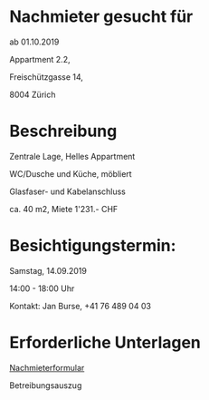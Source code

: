 # Nachmieter gesucht für

ab 01.10.2019

Appartment 2.2,

Freischützgasse 14,

8004 Zürich

# Beschreibung

Zentrale Lage, Helles Appartment

WC/Dusche und Küche, möbliert

Glasfaser- und Kabelanschluss

ca. 40 m2, Miete 1'231.- CHF

# Besichtigungstermin:

Samstag, 14.09.2019

14:00 - 18:00 Uhr

Kontakt: Jan Burse, +41 76 489 04 03

# Erforderliche Unterlagen

[Nachmieterformular](https://github.com/jburse/jekejeke-devel/raw/master/nachmieter_freischuetz.pdf)

Betreibungsauszug